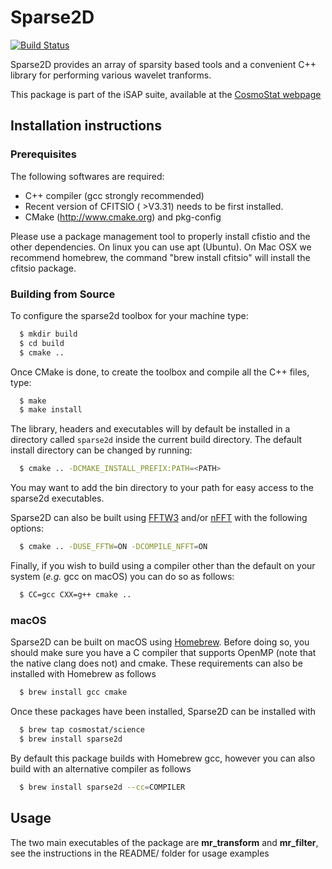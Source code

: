 # Sparse2D
[![Build Status](https://travis-ci.org/CosmoStat/Sparse2D.svg?branch=master)](https://travis-ci.org/CosmoStat/Sparse2D)

Sparse2D provides an array of sparsity based tools and a convenient C++ library for performing various wavelet tranforms.

This package is part of the iSAP suite, available at the [CosmoStat webpage](http://www.cosmostat.org/software/isap)

## Installation instructions

### Prerequisites

The following softwares are required:

   - C++ compiler (gcc strongly recommended)
   - Recent version of CFITSIO ( >V3.31) needs to be first installed.
   - CMake (http://www.cmake.org) and pkg-config

Please use a package management tool to properly install cfistio and the other dependencies. On linux you can use apt (Ubuntu).
On Mac OSX we recommend homebrew, the command "brew install cfitsio" will install the cfitsio package.

### Building from Source

To configure the sparse2d toolbox for your machine type:

```bash
  $ mkdir build
  $ cd build
  $ cmake ..
```

Once CMake is done, to create the toolbox and compile all the C++ files, type:

```bash
  $ make
  $ make install
```

The library, headers and executables will by default be installed in a directory
called `sparse2d` inside the current build directory. The default install directory
can be changed by running:

```bash
  $ cmake .. -DCMAKE_INSTALL_PREFIX:PATH=<PATH>
```

You may want to add the bin directory to your path for easy access to the sparse2d executables.

Sparse2D can also be built using [FFTW3](http://www.fftw.org/) and/or
[nFFT](https://www-user.tu-chemnitz.de/~potts/nfft/) with the following options:

```bash
  $ cmake .. -DUSE_FFTW=ON -DCOMPILE_NFFT=ON
```

Finally, if you wish to build using a compiler other than the default on your
system (*e.g.* gcc on macOS) you can do so as follows:

```bash
  $ CC=gcc CXX=g++ cmake ..
```

### macOS

Sparse2D can be built on macOS using [Homebrew](https://brew.sh/). Before doing so, you should make sure you have a C compiler that supports OpenMP (note that the native clang does not) and cmake. These requirements can also be installed with Homebrew as follows

```bash
  $ brew install gcc cmake
```

Once these packages have been installed, Sparse2D can be installed with

```bash
  $ brew tap cosmostat/science
  $ brew install sparse2d
```

By default this package builds with Homebrew gcc, however you can also build with an alternative compiler as follows

```bash
  $ brew install sparse2d --cc=COMPILER
```

## Usage

The two main executables of the package are **mr_transform** and **mr_filter**, see the instructions in the README/ folder for usage examples
